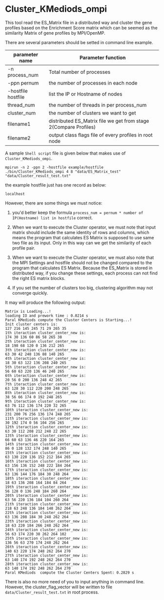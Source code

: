 <a name="Cluster_KMediods_ompi.doc"></a>
# Cluster_KMediods_ompi #

This tool read the ES_Matrix file in a distributed way and 
cluster the gene profiles based on the Enrichment Score matrix 
which can be seemed as the similarity Matrix of gene profiles
by MPI/OpenMP.

There are several parameters should be setted in command line example.

| parameter name | Parameter function |
| -------------- | -------------------|
| -n process_num | Total number of processes |
| -ppn pernum |the number of processes in each node |
| -hostfile hostfile | list the IP or Hostname of nodes |
| thread_num | the number of threads in per process_num |
| cluster_num | the number of clusters we want to get |
| filename1 | distributed ES_Matrix file we get from stage 2(Compare Profiles) |
| filename2 | output class flags file of every profiles in root node |

A sample `Shell script` file is given below that makes use of `Cluster_KMediods_ompi`.

```shell
mpirun -n 2 -ppn 2 -hostfile example/hostfile ./bin/Cluster_KMediods_ompi 4 8 "data/ES_Matrix_test" "data/Cluster_result_test.txt"
```

the example hostfile just has one record as below:
```shell
localhost
```

However, there are some things we must notice:

1. you'd better keep the formula `process_num = pernum * number of IP(Hostname) list in hostfile` correct.

2. When we want to execute the Cluster operator, we must note that input matrix should include the same identity of rows and columns, which means the program that calculates ES Matrix is supposed to use same two file as its input. Only in this way can we get the similarity of each profile pair.

3. When we want to execute the Cluster operator, we must also note that the MPI Settings and hostfile should not be changed compared to the program that calculates ES Matrix. Because the ES_Matrix is stored in distributed way, if you change these settings, each process can not find the right ES matrix blocks.

4. If you set the number of clusters too big, clustering algorithm may not converge quickly.


It may will produce the following output:
```shell
Matrix is Loading...!
loading IO and prework time : 0.0214 s
Paral KMediods compute the Cluster Centers is Starting...!
Init cluster centers is:
127 216 145 245 71 29 265 35 
1th iteraction cluster_center_new is:
174 30 136 60 86 58 265 38 
2th iteraction cluster_center_new is:
18 198 68 120 0 136 212 265 
3th iteraction cluster_center_new is:
63 30 42 248 136 88 140 265 
4th iteraction cluster_center_new is:
18 30 63 122 136 208 240 265 
5th iteraction cluster_center_new is:
56 60 63 220 136 46 240 265 
6th iteraction cluster_center_new is:
20 56 0 200 136 248 42 265 
7th iteraction cluster_center_new is:
63 128 30 112 220 200 248 265 
8th iteraction cluster_center_new is:
38 56 66 174 0 192 248 265 
9th iteraction cluster_center_new is:
63 76 112 136 174 220 32 265 
10th iteraction cluster_center_new is:
231 200 76 256 136 174 248 265 
11th iteraction cluster_center_new is:
30 192 174 0 56 104 256 265 
12th iteraction cluster_center_new is:
63 30 112 208 212 248 22 265 
13th iteraction cluster_center_new is:
66 60 63 136 46 220 164 265 
14th iteraction cluster_center_new is:
86 0 128 132 174 248 140 265 
15th iteraction cluster_center_new is:
63 130 220 136 152 212 164 265 
16th iteraction cluster_center_new is:
63 156 136 152 248 222 184 264 
17th iteraction cluster_center_new is:
63 136 144 176 184 30 248 264 
18th iteraction cluster_center_new is:
18 63 136 208 164 184 84 264 
19th iteraction cluster_center_new is:
56 128 0 136 248 184 260 264 
20th iteraction cluster_center_new is:
63 56 220 136 184 104 260 264 
21th iteraction cluster_center_new is:
218 63 248 136 184 148 262 264 
22th iteraction cluster_center_new is:
63 136 208 184 30 248 262 264 
23th iteraction cluster_center_new is:
18 63 220 184 266 248 262 264 
24th iteraction cluster_center_new is:
56 63 174 220 38 262 264 102 
25th iteraction cluster_center_new is:
136 56 63 270 174 248 262 264 
26th iteraction cluster_center_new is:
140 63 220 174 248 262 264 270 
27th iteraction cluster_center_new is:
63 140 174 192 248 262 264 270 
28th iteraction cluster_center_new is:
63 140 174 192 248 262 264 270 
Paral KMediods	compute the Cluster Centers Spent: 0.2829 s
```

There is also no more need of you to input anything in command line. However,
the cluster_flag_vector will be written to file `data/Cluster_result_test.txt` 
in root process.